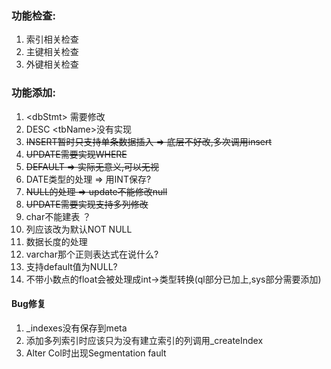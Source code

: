 ### 功能检查:  

1. 索引相关检查
2. 主键相关检查
3. 外键相关检查

### 功能添加:

1. \<dbStmt> 需要修改
2. DESC \<tbName>没有实现
3. ~~INSERT暂时只支持单条数据插入 => 底层不好改,多次调用insert~~
4. ~~UPDATE需要实现WHERE~~
5. ~~DEFAULT => 实际无意义,可以无视~~
6. DATE类型的处理 => 用INT保存?
7. ~~NULL的处理 => update不能修改null~~
8. ~~UPDATE需要实现支持多列修改~~
9. char不能建表 ？
10. 列应该改为默认NOT NULL
11. 数据长度的处理
12. varchar那个正则表达式在说什么?
13. 支持default值为NULL?
14. 不带小数点的float会被处理成int->类型转换(ql部分已加上,sys部分需要添加)

#### Bug修复
1. _indexes没有保存到meta
2. 添加多列索引时应该只为没有建立索引的列调用_createIndex
3. Alter Col时出现Segmentation fault
